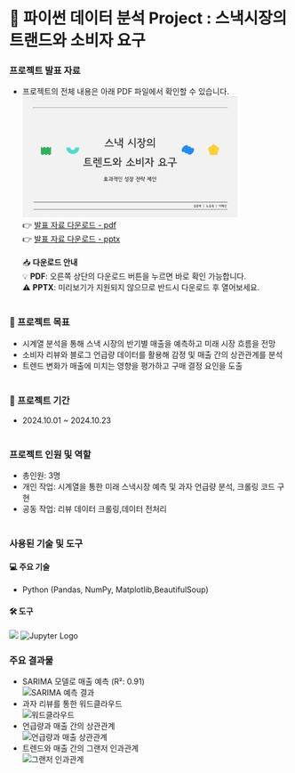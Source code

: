 # 🌟 파이썬 데이터 분석 Project : 스낵시장의 트랜드와 소비자 요구

### 프로젝트 발표 자료
- 프로젝트의 전체 내용은 아래 PDF 파일에서 확인할 수 있습니다.<br>
[<img src="portfolio4.png" width="387px" alt="파이썬 데이터 분석 포트폴리오">](파이썬포트폴리오.pdf)</br>
  👉 [발표 자료 다운로드 - pdf](https://github.com/Kim-Jun-Hee/project4/blob/main/파이썬포트폴리오.pdf)  
  👉 [발표 자료 다운로드 - pptx](https://github.com/Kim-Jun-Hee/project4/blob/main/python_port.pptx) 
<br></br>
📥 **다운로드 안내**  
💡 **PDF**: 오른쪽 상단의 다운로드 버튼을 누르면 바로 확인 가능합니다.  
⚠️ **PPTX**: 미리보기가 지원되지 않으므로 반드시 다운로드 후 열어보세요.
<br></br>

### 📂 프로젝트 목표
- 시계열 분석을 통해 스낵 시장의 반기별 매출을 예측하고 미래 시장 흐름을 전망
- 소비자 리뷰와 블로그 언급량 데이터를 활용해 감정 및 매출 간의 상관관계를 분석
- 트렌드 변화가 매출에 미치는 영향을 평가하고 구매 결정 요인을 도출
<br></br>

### 📅 프로젝트 기간
- 2024.10.01 ~ 2024.10.23
<br></br>

### 프로젝트 인원 및 역할
- 총인원: 3명
- 개인 작업: 시계열을 통한 미래 스낵시장 예측 및 과자 언급량 분석, 크롤링 코드 구현
- 공동 작업: 리뷰 데이터 크롤링,데이터 전처리
<br></br>

### 사용된 기술 및 도구

#### 💻 주요 기술
- Python (Pandas, NumPy, Matplotlib,BeautifulSoup)

#### 🛠️ 도구
<img src="https://dummyimage.com/10x1/ffffff/ffffff" width="10"/> ![Jupyter Logo](https://jupyter.org/assets/homepage/main-logo.svg)

### 주요 결과물
- SARIMA 모델로 매출 예측 (R²: 0.91)  
  ![SARIMA 예측 결과](시계열.png)
- 과자 리뷰를 통한 워드클라우드  
  ![워드클라우드](리뷰.png)
- 언급량과 매출 간의 상관관계  
  ![언급량과 매출 상관관계](상관관계.png)
- 트렌드와 매출 간의 그랜저 인과관계  
  ![그랜저 인과관계](인과관계.png)
